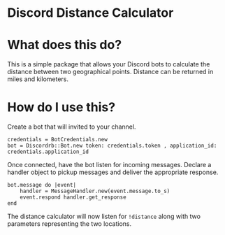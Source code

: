 # Discord Distance Calculator

# What does this do?
This is a simple package that allows your Discord bots to calculate the distance between two geographical points.
Distance can be returned in miles and kilometers.

# How do I use this?
Create a bot that will invited to your channel. 
```
credentials = BotCredentials.new
bot = Discordrb::Bot.new token: credentials.token , application_id: credentials.application_id
```
Once connected, have the bot listen for incoming messages. Declare a handler object to pickup messages and deliver the appropriate response.
```
bot.message do |event|
	handler = MessageHandler.new(event.message.to_s)
	event.respond handler.get_response
end
```
The distance calculator will now listen for ```!distance```  along with two parameters representing the two locations.

